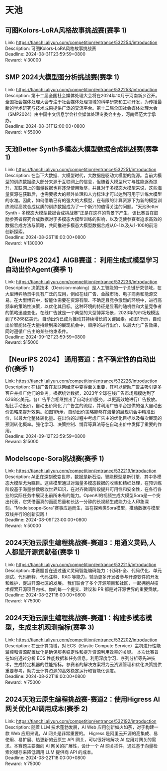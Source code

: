 # 天池



## 可图Kolors-LoRA风格故事挑战赛(赛季 1)

Link: https://tianchi.aliyun.com/competition/entrance/532254/introduction  
Description: 可图Kolors-LoRA风格故事挑战赛  
Deadline: 2024-08-31T23:59:59+0800  
Reward: ￥30000  


## SMP 2024大模型图分析挑战赛(赛季 1)

Link: https://tianchi.aliyun.com/competition/entrance/532253/introduction  
Description: 第十二届全国社会媒体处理大会将在2024年10月于河南新乡召开。全国社会媒体处理大会专注于社会媒体处理领域的科学研究和工程开发，为传播最新的学术研究与技术成果提供广泛的交流平台。第十二届全国社会媒体处理大会（SMP2024）由中国中文信息学会社会媒体处理专委会主办，河南师范大学承办。  
Deadline: 2024-08-31T12:00:00+0800  
Reward: ￥55000  


## 天池Better Synth多模态大模型数据合成挑战赛(赛季 1)

Link: https://tianchi.aliyun.com/competition/entrance/532251/introduction  
Description: 在当下大数据、大模型时代，大数据是驱动大模型的能源。当前大模型的训练数据绝大部分来源于互联网上的信息，但随着大模型尺寸与性能逐渐提升，互联网上的海量数据也将逐渐使用殆尽，并且对于多模态大模型来说，这些海量资源在获取后，也需要极大的额外处理和人力标注才可以达到可用于训练大模型的水准。因此，如何借助已有的强大的大模型，在有限的计算资源下为新的模型训练流程高效合成优质的训练数据成为了一个新兴的值得关注的问题。“天池Better Synth - 多模态大模型数据合成挑战赛”正是在这样的背景下产生，该比赛旨在鼓励参赛者探究合成数据对于多模态大模型训练的影响，以及促使参赛者追求高效的数据合成方法与策略，共同推进多模态大模型数据合成从0-1以及从1-100的前沿创新探索。  
Deadline: 2024-08-26T18:00:00+0800  
Reward: ￥130000  


## 【NeurIPS 2024】AIGB赛道： 利用生成式模型学习自动出价Agent(赛季 1)

Link: https://tianchi.aliyun.com/competition/entrance/532236/introduction  
Description: 决策技术（Decision-making）是人工智能的一个关键研究领域，在大型博弈场景中具有广泛的应用，例如在线广告、金融市场、电子商务和能源交易。在大型博弈中，智能体需要在资源有限、不确定且竞争激烈的环境中，进行高频率的策略性决策，以优化其目标。这种环境的特征是显著的随机性和大量竞争者的策略迅速变化。在线广告就是一个典型的大型博弈场景，2023年的市场规模达到了6268亿美元，自动出价已成为推动其持续增长的关键因素。如图1所示，自动出价智能体在大量持续到来的展现机会中，顺序的进行出价，以最大化广告效果，同时遵循广告主的某些约束条件。  
Deadline: 2024-09-12T23:59:59+0800  
Reward: $15000  


## 【NeurIPS 2024】 通用赛道：含不确定性的自动出价(赛季 1)

Link: https://tianchi.aliyun.com/competition/entrance/532226/introduction  
Description: 在线广告在互联网经济中变得至关重要，其可以帮助广告主吸引更多客户并推广他们的业务。根据统计数据，2023年全球在线广告市场规模达到了6268亿美元。各广告平台相继推出了自动出价服务，以更高效地进行广告投放。相比手动出价，自动出价简化了广告主的流程，并利用广告平台提供的强大自动出价策略来提升效果。如图1所示，自动出价策略能够在海量的展现机会中精准出价，以最大化整体转化量。在出价的过程中考虑广告主的优化目标以及每次展现的预测转化概率。强化学习、决策控制、博弈等算法等在自动出价中发挥了重要的作用。  
Deadline: 2024-09-12T23:59:59+0800  
Reward: $15000  


## Modelscope-Sora挑战赛(赛季 1)

Link: https://tianchi.aliyun.com/competition/entrance/532219/introduction  
Description: AI正在深刻改变世界，数据是新石油，智能模型是新引擎，其中多模态大模型尤为瞩目。这些模型通过对海量多模态数据的收集和精细处理，在预训练阶段基于海量参数吸收世界知识，在对齐微调阶段提升可用性和安全性，在各行各业的实际任务中展现出前所未有的能力。OpenAI的视频生成大模型Sora是一个突出代表，它凭借逼真的画面质量和长达一分钟的长视频生成能力让人印象深刻。“Modelscope-Sora”赛事应运而生，旨在探索类Sora模型，推动数据与模型双线并行的创新实践！  
Deadline: 2024-08-09T23:00:00+0800  
Reward: ￥50000  


## 2024天池云原生编程挑战赛-赛道3：用通义灵码,人人都是开源贡献者(赛季 1)

Link: https://tianchi.aliyun.com/competition/entrance/532215/introduction  
Description: 本赛题旨在通过通义灵码智能编码能力：代码补全、代码优化、单元测试、代码解释、代码注释、RAG 等能力，辅助更多开发者参与开源软件的开发和维护，促进开源社区的发展。 我们联合了多个开源项目和社区，一起拥抱AI技术探索开源项目内核。你的每一个提交、建议和 PR 都是对开源世界的重要贡献。  
Deadline: 2024-08-22T18:00:00+0800  
Reward: ￥75000  


## 2024天池云原生编程挑战赛-赛道1：构建多模态模型，生成主机观测指标(赛季 3)

Link: https://tianchi.aliyun.com/competition/entrance/532202/introduction  
Description: 在云计算领域，对 ECS（Elastic Compute Service）主机进行性能监控和资源配置优化是确保服务稳定性和提升资源利用效率的关键。 本次比赛旨在如何通过分析 ECS 性能数据和任务信息，利用深度学习、序列分析等先进技术，生成特定机器的性能指标。参赛者的解决方案将为云资源管理和优化决策提供重要参考，助力云计算资源的高效稳定运行和智能化调度。  
Deadline: 2024-08-22T18:00:00+0800  
Reward: ￥75000  


## 2024天池云原生编程挑战赛-赛道2：使用Higress AI网关优化AI调用成本(赛季 2)

Link: https://tianchi.aliyun.com/competition/entrance/532192/introduction  
Description: 随着 LLM 技术蓬勃发展，AI Web 应用创新如火如荼，对于构建一款 Web 应用来说，AI 网关是非常重要的。 Higress 是阿里云开源的高集成、易使用、易扩展、热更新的云原生 API 网关，可以很好地解决 AI 应用对网关的需求。本赛题主要面向 AI 网关的扩展性，设计一个 AI 网关插件，通过基于向量检索的缓存来降低调用 LLM 提供商 API 的成本。  
Deadline: 2024-08-22T18:00:00+0800  
Reward: ￥75000  

